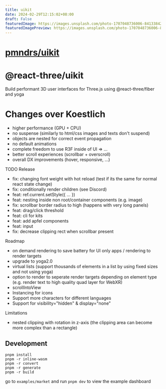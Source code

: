 ```yaml
---
title: uikit
date: 2024-02-29T12:15:02+08:00
draft: False
featuredImage: https://images.unsplash.com/photo-1707048736006-84133842de0f?ixid=M3w0NjAwMjJ8MHwxfHJhbmRvbXx8fHx8fHx8fDE3MDkxODAwODl8&ixlib=rb-4.0.3
featuredImagePreview: https://images.unsplash.com/photo-1707048736006-84133842de0f?ixid=M3w0NjAwMjJ8MHwxfHJhbmRvbXx8fHx8fHx8fDE3MDkxODAwODl8&ixlib=rb-4.0.3
---
```


# [pmndrs/uikit](https://github.com/pmndrs/uikit)

<h1>@react-three/uikit</h1>

Build performant 3D user interfaces for Three.js using @react-three/fiber and yoga

# Changes over Koestlich

- higher performance (GPU + CPU)
- no suspense (similarly to html/css images and texts don't suspend)
- objects are nested for correct event propagation
- no default animations
- complete freedom to use R3F inside of UI => <Content>...</Content>
- better scroll experiences (scrollbar + overscroll)
- overall DX improvements (hover, responsive, ...)

TODO Release

- fix: changing font weight with hot reload (test if its the same for normal react state change)
- fix: conditionally render children (see Discord)
- feat: ref.current.setStyle({ ... })
- feat: nesting inside non root/container components (e.g. image)
- fix: scrollbar border radius to high (happens with very long panels)
- feat: drag/click threshold
- feat: cli for kits
- feat: add apfel components
- feat: input
- fix: decrease clipping rect when scrollbar present

Roadmap

- on demand rendering to save battery for UI only apps / rendering to render targets
- upgrade to yoga2.0
- virtual lists (support thousands of elements in a list by using fixed sizes and not using yoga)
- option to render to seperate render targets depending on element type (e.g. render text to high quality quad layer for WebXR)
- scrollIntoView
- Instancing for icons
- Support more characters for different languages
- Support for visibility="hidden" & display="none"

Limitations

- nested clipping with rotation in z-axis (the clipping area can become more complex than a rectangle)

## Development

`pnpm install`  
`pnpm -r inline-wasm`  
`pnpm -r convert`  
`pnpm -r generate`  
`pnpm -r build`  

go to `examples/market` and run `pnpm dev` to view the example dashboard

